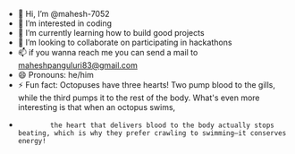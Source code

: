 - 👋 Hi, I’m @mahesh-7052
- 👀 I’m interested in coding
- 🌱 I’m currently learning  how to build good projects
- 💞️ I’m looking to collaborate on participating in hackathons
- 📫 if you wanna reach me you can send a mail to maheshpanguluri83@gmail.com
- 😄 Pronouns: he/him
- ⚡ Fun fact: Octopuses have three hearts! Two pump blood to the gills, while the third pumps it to the rest of the body. What's even more interesting is that when an octopus swims,
-             the heart that delivers blood to the body actually stops beating, which is why they prefer crawling to swimming—it conserves energy!

<!---
mahesh-7052/mahesh-7052 is a ✨ special ✨ repository because its `README.md` (this file) appears on your GitHub profile.
You can click the Preview link to take a look at your changes.
--->
